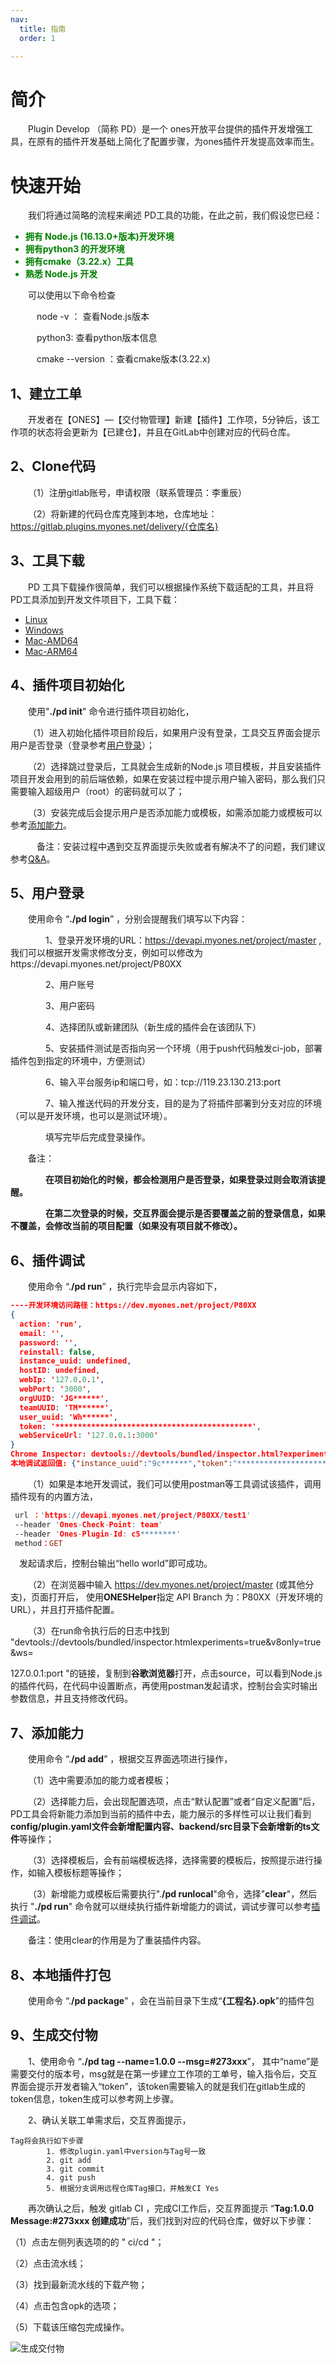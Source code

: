 ```yaml
---
nav:
  title: 指南
  order: 1

---
```


#  简介

&emsp;&emsp;Plugin Develop （简称 PD）是一个 ones开放平台提供的插件开发增强工具，在原有的插件开发基础上简化了配置步骤，为ones插件开发提高效率而生。



# 快速开始

&emsp;&emsp;我们将通过简略的流程来阐述 PD工具的功能，在此之前，我们假设您已经：

<b style="color:green;">

- 拥有 Node.js (16.13.0+版本)开发环境
- 拥有python3 的开发环境
- 拥有cmake（3.22.x）工具
- 熟悉 Node.js 开发

</b>

&emsp;&emsp;可以使用以下命令检查

&emsp;&emsp;&emsp;node -v ： 查看Node.js版本

&emsp;&emsp;&emsp;python3:   查看python版本信息

&emsp;&emsp;&emsp;cmake --version ：查看cmake版本(3.22.x)





## 1、建立工单

&emsp;&emsp;开发者在【ONES】—【交付物管理】新建【插件】工作项，5分钟后，该工作项的状态将会更新为【已建仓】，并且在GitLab中创建对应的代码仓库。



## 2、Clone代码

&emsp;&emsp;（1）注册gitlab账号，申请权限（联系管理员：李重辰）

&emsp;&emsp;（2）将新建的代码仓库克隆到本地，仓库地址：https://gitlab.plugins.myones.net/delivery/{仓库名}



## 3、工具下载

&emsp;&emsp;PD 工具下载操作很简单，我们可以根据操作系统下载适配的工具，并且将PD工具添加到开发文件项目下，工具下载：


-   [Linux](https://doc.plugins.myones.net/plugin-cli/1.1.28/plugin-cli-inter-for-linux-1.1.28.tar.gz)
-   [Windows](https://doc.plugins.myones.net/plugin-cli/1.1.28/plugin-cli-inter-for-windows-1.1.28.tar.gz)
-   [Mac-AMD64](https://doc.plugins.myones.net/plugin-cli/1.1.28/plugin-cli-inter-for-mac-amd64-1.1.28.tar.gz)
-   [Mac-ARM64](https://doc.plugins.myones.net/plugin-cli/1.1.28/plugin-cli-inter-for-mac-arm64-1.1.28.tar.gz)



## 4、插件项目初始化

&emsp;&emsp;使用"**./pd init**" 命令进行插件项目初始化，

&emsp;&emsp;（1）进入初始化插件项目阶段后，如果用户没有登录，工具交互界面会提示用户是否登录（登录参考<a href="#login">用户登录</a>）；

&emsp;&emsp;（2）选择跳过登录后，工具就会生成新的Node.js 项目模板，并且安装插件项目开发会用到的前后端依赖，如果在安装过程中提示用户输入密码，那么我们只需要输入超级用户（root）的密码就可以了；

&emsp;&emsp;（3）安装完成后会提示用户是否添加能力或模板，如需添加能力或模板可以参考<a href="#add">添加能力</a>。

&emsp;&emsp;&emsp;备注：安装过程中遇到交互界面提示失败或者有解决不了的问题，我们建议参考[Q&A](../Q&A/troubleshooting.md)。



## <span id="login">5、用户登录</span>

&emsp;&emsp;使用命令 “**./pd login**” ，分别会提醒我们填写以下内容：

&emsp;&emsp;&emsp;&emsp;1、登录开发环境的URL：https://devapi.myones.net/project/master ,我们可以根据开发需求修改分支，例如可以修改为https://devapi.myones.net/project/P80XX

&emsp;&emsp;&emsp;&emsp;2、用户账号

&emsp;&emsp;&emsp;&emsp;3、用户密码

&emsp;&emsp;&emsp;&emsp;4、选择团队或新建团队（新生成的插件会在该团队下）

&emsp;&emsp;&emsp;&emsp;5、安装插件测试是否指向另一个环境（用于push代码触发ci-job，部署插件包到指定的环境中，方便测试）

&emsp;&emsp;&emsp;&emsp;6、输入平台服务ip和端口号，如：tcp://119.23.130.213:port

&emsp;&emsp;&emsp;&emsp;7、输入推送代码的开发分支，目的是为了将插件部署到分支对应的环境（可以是开发环境，也可以是测试环境）。

&emsp;&emsp;&emsp;&emsp;填写完毕后完成登录操作。

&emsp;&emsp;备注：

**&emsp;&emsp;&emsp;&emsp;在项目初始化的时候，都会检测用户是否登录，如果登录过则会取消该提醒。**

**&emsp;&emsp;&emsp;&emsp;在第二次登录的时候，交互界面会提示是否要覆盖之前的登录信息，如果不覆盖，会修改当前的项目配置（如果没有项目就不修改）。**



## <span id="debug">6、插件调试</span>

&emsp;&emsp;使用命令 “.**/pd run**” ，执行完毕会显示内容如下，

```json
----开发环境访问路径：https://dev.myones.net/project/P80XX
{
  action: 'run',
  email: '',
  password: '',
  reinstall: false,
  instance_uuid: undefined,
  hostID: undefined,
  webIp: '127.0.0.1',
  webPort: '3000',
  orgUUID: 'JG******',
  teamUUID: 'TM******',
  user_uuid: 'Wh******',
  token: '********************************************',
  webServiceUrl: '127.0.0.1:3000'
}
Chrome Inspector: devtools://devtools/bundled/inspector.html?experiments=true&v8only=true&ws=127.0.0.1:10000
本地调试返回值: {"instance_uuid":"9c******","token":"********************************************","user_uuid":"Wh******"}
```

&emsp;&emsp;（1）如果是本地开发调试，我们可以使用postman等工具调试该插件，调用插件现有的内置方法，

```pro
 url ：'https://devapi.myones.net/project/P80XX/test1' 
 --header 'Ones-Check-Point: team' 
 --header 'Ones-Plugin-Id: c5********' 
 method：GET
```

  &emsp;发起请求后，控制台输出“hello world”即可成功。

&emsp;&emsp;（2）在浏览器中输入 https://dev.myones.net/project/master (或其他分支)，页面打开后， 使用**ONESHelper**指定 API Branch 为：P80XX（开发环境的URL），并且打开插件配置。

&emsp;&emsp;（3）在run命令执行后的日志中找到 "devtools://devtools/bundled/inspector.htmlexperiments=true&v8only=true&ws=

127.0.0.1:port "的链接，复制到**谷歌浏览器**打开，点击source，可以看到Node.js的插件代码，在代码中设置断点，再使用postman发起请求，控制台会实时输出参数信息，并且支持修改代码。



## <span id="add">7、添加能力</span>

&emsp;&emsp;使用命令 “.**/pd add**” ，根据交互界面选项进行操作，

&emsp;&emsp;（1）选中需要添加的能力或者模板；

&emsp;&emsp;（2）选择能力后，会出现配置选项，点击“默认配置”或者“自定义配置”后，PD工具会将新能力添加到当前的插件中去，能力展示的多样性可以让我们看到**config/plugin.yaml文件会新增配置内容、backend/src目录下会新增新的ts文件**等操作；

&emsp;&emsp;（3）选择模板后，会有前端模板选择，选择需要的模板后，按照提示进行操作，如输入模板标题等操作；

&emsp;&emsp;（3）新增能力或模板后需要执行".**/pd runlocal**"命令，选择"**clear**"，然后执行 "**./pd run**" 命令就可以继续执行插件新增能力的调试，调试步骤可以参考<a href="#debug">插件调试</a>。

&emsp;&emsp;备注：使用clear的作用是为了重装插件内容。



## 8、本地插件打包

&emsp;&emsp;使用命令 “.**/pd package**” ，会在当前目录下生成“**{工程名}.opk**”的插件包



## 9、生成交付物

&emsp;&emsp;1、使用命令 “**./pd tag --name=1.0.0 --msg=#273xxx**”，  其中“name”是需要交付的版本号，msg就是在第一步建立工作项的工单号，输入指令后，交互界面会提示开发者输入“token”，该token需要输入的就是我们在gitlab生成的token信息，token生成可以参考网上步骤。

&emsp;&emsp;2、确认关联工单需求后，交互界面提示，

```properties
Tag将会执行如下步骤
        1. 修改plugin.yaml中version与Tag号一致
        2. git add
        3. git commit
        4. git push
        5. 根据分支调用远程仓库Tag接口，并触发CI Yes
```

&emsp;&emsp;再次确认之后，触发 gitlab CI ，完成CI工作后，交互界面提示 “**Tag:1.0.0 Message:#273xxx 创建成功**”后，我们找到对应的代码仓库，做好以下步骤：

（1）点击左侧列表选项的的 " ci/cd "；

（2）点击流水线；

（3）找到最新流水线的下载产物；

（4）点击包含opk的选项；

（5）下载该压缩包完成操作。

![生成交付物](../image/生成交付物.png)







